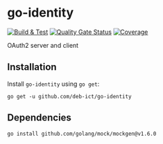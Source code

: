 # go-identity

[![Build & Test](https://github.com/deb-ict/go-identity/actions/workflows/build.yml/badge.svg)](https://github.com/deb-ict/go-identity/actions/workflows/build.yml)
[![Quality Gate Status](https://sonarcloud.io/api/project_badges/measure?project=deb-ict_go-identity&metric=alert_status)](https://sonarcloud.io/summary/new_code?id=deb-ict_go-identity)
[![Coverage](https://sonarcloud.io/api/project_badges/measure?project=deb-ict_go-identity&metric=coverage)](https://sonarcloud.io/summary/new_code?id=deb-ict_go-identity)

OAuth2 server and client

## Installation
Install `go-identity` using `go get`:

`go get -u github.com/deb-ict/go-identity`

## Dependencies
`go install github.com/golang/mock/mockgen@v1.6.0`  

